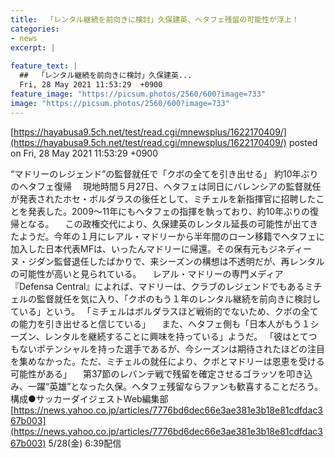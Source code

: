 ```yaml
---
title:  「レンタル継続を前向きに検討」久保建英、ヘタフェ残留の可能性が浮上！  
categories:
- news
excerpt: |
  
feature_text: |
  ##  「レンタル継続を前向きに検討」久保建英...
  Fri, 28 May 2021 11:53:29  +0900
feature_image: "https://picsum.photos/2560/600?image=733"
image: "https://picsum.photos/2560/600?image=733"
---
```


[https://hayabusa9.5ch.net/test/read.cgi/mnewsplus/1622170409/](https://hayabusa9.5ch.net/test/read.cgi/mnewsplus/1622170409/)
posted on Fri, 28 May 2021 11:53:29  +0900

<!--more-->

“マドリーのレジェンド”の監督就任で「クボの全てを引き出せる」 約10年ぶりのヘタフェ復帰 　現地時間５月27日、ヘタフェは同日にバレンシアの監督就任が発表されたホセ・ボルダラスの後任として、ミチェルを新指揮官に招聘したことを発表した。2009〜11年にもヘタフェの指揮を執っており、約10年ぶりの復帰となる。 　この政権交代により、久保建英のレンタル延長の可能性が出てきたようだ。今年の１月にレアル・マドリーから半年間のローン移籍でヘタフェに加入した日本代表MFは、いったんマドリーに帰還。その保有元もジネディーヌ・ジダン監督退任したばかりで、来シーズンの構想は不透明だが、再レンタルの可能性が高いと見られている。 　レアル・マドリーの専門メディア『Defensa Central』によれば、マドリーは、クラブのレジェンドでもあるミチェルの監督就任を気に入り、「クボのもう１年のレンタル継続を前向きに検討している」という。 「ミチェルはボルダラスほど戦術的でないため、クボの全ての能力を引き出せると信じている」 　また、ヘタフェ側も「日本人がもう１シーズン、レンタルを継続することに興味を持っている」ようだ。 「彼はとてつもないポテンシャルを持った選手であるが、今シーズンは期待されたほどの注目を集めなかった。ただ、ミチェルの就任により、クボとマドリーは恩恵を受ける可能性がある」 　第37節のレバンテ戦で残留を確定させるゴラッソを叩き込み、一躍“英雄”となった久保。ヘタフェ残留ならファンも歓喜することだろう。 構成●サッカーダイジェストWeb編集部 [https://news.yahoo.co.jp/articles/7776bd6dec66e3ae381e3b18e81cdfdac367b003](https://news.yahoo.co.jp/articles/7776bd6dec66e3ae381e3b18e81cdfdac367b003) 5/28(金) 6:39配信
